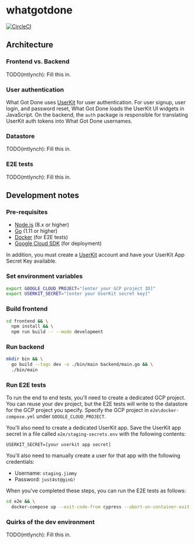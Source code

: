 # whatgotdone

[![CircleCI](https://circleci.com/gh/mtlynch/whatgotdone.svg?style=svg&circle-token=180495ad17cc0343547e430e81d28b66ff87e9f4)](https://circleci.com/gh/mtlynch/whatgotdone)

## Architecture

### Frontend vs. Backend

TODO(mtlynch): Fill this in.

### User authentication

What Got Done uses [UserKit](https://docs.userkit.io/) for user authentication. For user signup, user login, and password reset, What Got Done loads the UserKit UI widgets in JavaScript. On the backend, the `auth` package is responsible for translating UserKit auth tokens into What Got Done usernames.

### Datastore

TODO(mtlynch): Fill this in.

### E2E tests

TODO(mtlynch): Fill this in.

## Development notes

### Pre-requisites

* [Node.js](https://nodejs.org/) (8.x or higher)
* [Go](https://golang.org/dl/) (1.11 or higher)
* [Docker](https://www.docker.com/) (for E2E tests)
* [Google Cloud SDK](https://cloud.google.com/sdk/install) (for deployment)

In addition, you must create a [UserKit](https://userkit.io/) account and have your UserKit App Secret Key available.

### Set environment variables

```bash
export GOOGLE_CLOUD_PROJECT="[enter your GCP project ID]"
export USERKIT_SECRET="[enter your UserKit secret key]"
```

### Build frontend

```bash
cd frontend && \
  npm install && \
  npm run build -- --mode development
```

### Run backend

```bash
mkdir bin && \
  go build --tags dev -o ./bin/main backend/main.go && \
  ./bin/main
```

### Run E2E tests

To run the end to end tests, you'll need to create a dedicated GCP project. You can reuse your dev project, but the E2E tests will write to the datastore for the GCP project you specify. Specify the GCP project in `e2e\docker-compose.yml` under `GOOGLE_CLOUD_PROJECT`.

You'll also need to create a dedicated UserKit app. Save the UserKit app secret in a file called `e2e/staging-secrets.env` with the following contents:

```text
USERKIT_SECRET=[your userkit app secret]
```

You'll also need to manually create a user for that app with the following credentials:

* Username: `staging.jimmy`
* Password: `just4st@ginG!`

When you've completed these steps, you can run the E2E tests as follows:

```bash
cd e2e && \
  docker-compose up --exit-code-from cypress --abort-on-container-exit --build
```

### Quirks of the dev environment

TODO(mtlynch): Fill this in.